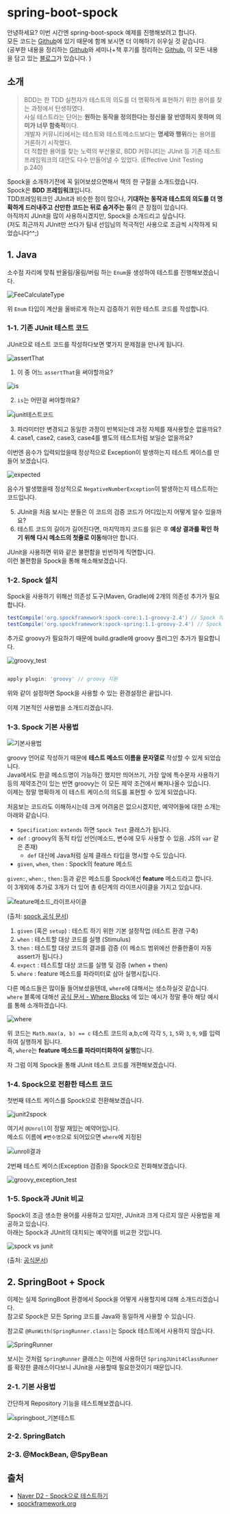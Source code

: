 # spring-boot-spock

안녕하세요? 이번 시간엔 spring-boot-spock 예제를 진행해보려고 합니다.  
모든 코드는 [Github](https://github.com/jojoldu/blog-code/tree/master/spring-boot-spock)에 있기 때문에 함께 보시면 더 이해하기 쉬우실 것 같습니다.  
(공부한 내용을 정리하는 [Github](https://github.com/jojoldu/blog-code)와 세미나+책 후기를 정리하는 [Github](https://github.com/jojoldu/review), 이 모든 내용을 담고 있는 [블로그](http://jojoldu.tistory.com/)가 있습니다. )<br/>
 

## 소개

> BDD는 한 TDD 실천자가 테스트의 의도를 더 명확하게 표현하기 위한 용어를 찾는 과정에서 탄생하였다.  
사실 테스트라는 단어는 **원하는 동작을 정의한다는 정신을 잘 반영하지 못하며 의미가 너무 함축적**이다.  
개발자 커뮤니티에서는 테스트와 테스트메소드보다는 **명세와 행위**라는 용어를 거론하기 시작했다.  
더 적합한 용어를 찾는 노력의 부산물로, BDD 커뮤니티는 JUnit 등 기존 테스트 프레임워크의 대안도 다수 만들어낼 수 있었다.
(Effective Unit Testing p.240)

Spock을 소개하기전에 꼭 읽어보셨으면해서 책의 한 구절을 소개드렸습니다.  
Spock은 **BDD 프레임워크**입니다.  
TDD프레임워크인 JUnit과 비슷한 점이 많으나, **기대하는 동작과 테스트의 의도를 더 명확하게 드러내주고 산만한 코드는 뒤로 숨겨주는 등**의 큰 장점이 있습니다.  
아직까지 JUnit을 많이 사용하시겠지만, Spock을 소개드리고 싶습니다.  
(저도 최근까지 JUnit만 쓰다가 팀내 선임님의 적극적인 사용으로 조금씩 시작하게 되었습니다^^;)

## 1. Java

소수점 자리에 맞춰 반올림/올림/버림 하는 ```Enum```을 생성하여 테스트를 진행해보겠습니다.  

![FeeCalculateType](./images/FeeCalculateType.png)

위 ```Enum``` 타입이 계산을 올바르게 하는지 검증하기 위한 테스트 코드를 작성합니다. 

### 1-1. 기존 JUnit 테스트 코드

JUnit으로 테스트 코드를 작성하다보면 몇가지 문제점을 만나게 됩니다.

![assertThat](./images/assertThat.png)

1. 이 중 어느 ```assertThat```을 써야할까요?

![is](./images/is.png)

2. ```is```는 어떤걸 써야할까요?
 
![junit테스트코드](./images/junit테스트코드.png)

3. 파라미터만 변경되고 동일한 과정이 반복되는데 과정 자체를 재사용할순 없을까요?
4. case1, case2, case3, case4를 별도의 테스트처럼 보일순 없을까요?

이번엔 음수가 입력되었을때 정상적으로 Exception이 발생하는지 테스트 케이스를 만들어 보겠습니다.

![expected](./images/expected.png)

음수가 발생했을때 정상적으로 ```NegativeNumberException```이 발생하는지 테스트하는 코드입니다.  

5. JUnit을 처음 보시는 분들은 이 코드의 검증 코드가 어디있는지 어떻게 알수 있을까요?  
6. 테스트 코드의 길이가 길어진다면, 마지막까지 코드를 읽은 후 **예상 결과를 확인 하기 위해 다시 메소드의 첫줄로 이동**해야만 합니다.  
  
JUnit을 사용하면 위와 같은 불편함을 빈번하게 직면합니다.  
이런 불편함을 Spock을 통해 해소해보겠습니다.

### 1-2. Spock 설치

Spock을 사용하기 위해선 의존성 도구(Maven, Gradle)에 2개의 의존성 추가가 필요합니다.

```groovy
testCompile('org.spockframework:spock-core:1.1-groovy-2.4') // Spock 의존성 추가
testCompile('org.spockframework:spock-spring:1.1-groovy-2.4') // Spock 의존성 추가
``` 

추가로 groovy가 필요하기 때문에 build.gradle에 groovy 플러그인 추가가 필요합니다.

![groovy_test](./images/groovy_test.png)

```groovy

apply plugin: 'groovy' // groovy 지원

```

위와 같이 설정하면 Spock을 사용할 수 있는 환경설정은 끝입니다.  
  
이제 기본적인 사용법을 소개드리겠습니다.

### 1-3. Spock 기본 사용법

![기본사용법](./images/기본사용법.png)

groovy 언어로 작성하기 때문에 **테스트 메소드 이름을 문자열로** 작성할 수 있게 되었습니다.  
Java에서도 한글 메소드명이 가능하긴 했지만 띄어쓰기, 가장 앞에 특수문자 사용하기 등의 제약조건이 있는 반면 groovy는 이 모든 제약 조건에서 빠져나올수 있습니다.  
이제는 정말 명확하게 이 테스트 케이스의 의도를 표현할 수 있게 되었습니다.  
  
처음보는 코드라도 이해하시는데 크게 어려움은 없으시겠지만, 예약어들에 대한 소개는 아래와 같습니다.

* ```Specification```: ```extends``` 하면 ```Spock Test``` 클래스가 됩니다.  
* ```def``` : groovy의 동적 타입 선언(메소드, 변수에 모두 사용할 수 있음. JS의 ```var``` 같은 존재)
  * ```def``` 대신에 Java처럼 실제 클래스 타입을 명시할 수도 있습니다.
* ```given```, ```when```, ```then``` : Spock의 feature 메소드

 ```given:```, ```when:```, ```then:```등과 같은 메소드를 Spock에선 **feature** 메소드라고 합니다.  
이 3개외에 추가로 3개가 더 있어 총 6단계의 라이프사이클을 가지고 있습니다.  

![feature메소드_라이프사이클](./images/feature메소드_라이프사이클.png)

(출처: [spock 공식 문서](http://spockframework.org/spock/docs/1.0/spock_primer.html))

1. ```given``` (혹은 ```setup```) : 테스트 하기 위한 기본 설정작업 (테스트 환경 구축)
2. ```when``` : 테스트할 대상 코드를 실행 (Stimulus)
3. ```then``` : 테스트할 대상 코드의 결과를 검증 (이 메소드 범위에선 한줄한줄이 자동 assert가 됩니다.) 
4. ```expect``` : 테스트할 대상 코드를 실행 및 검증 (when + then)
5. ```where``` : feature 메소드를 파라미터로 삼아 실행시킵니다.

다른 메소드들은 많이들 들어보셨을텐데, ```where```에 대해서는 생소하실것 같습니다.  
 ```where``` 블록에 대해선 [공식 문서 - Where Blocks](http://spockframework.org/spock/docs/1.0/spock_primer.html) 에 있는 예시가 정말 좋아 해당 예시를 통해 소개하겠습니다.

![where](./images/where.png)

위 코드는 ```Math.max(a, b) == c``` 테스트 코드의 a,b,c에 각각 ```5```, ```1```, ```5```와 ```3```, ```9```, ```9```를 입력하여 실행하게 됩니다.  
즉, ```where```는 **feature 메소드를 파라미터화하여 실행**합니다.  
  
자 그럼 이제 Spock을 통해 JUnit 테스트 코드를 개편해보겠습니다.

### 1-4. Spock으로 전환한 테스트 코드

첫번째 테스트 케이스를 Spock으로 전환해보겠습니다.

![junit2spock](./images/junit2spock.png)

여기서 ```@Unroll```이 정말 재밌는 예약어입니다.  
메소드 이름에 ```#변수명```으로 되어있으면 ```where```에 지정된 

![unroll결과](./images/unroll결과.png)


2번째 테스트 케이스(Exception 검증)을 Spock으로 전화해보겠습니다.

![groovy_exception_test](./images/groovy_exception_test.png)

### 1-5. Spock과 JUnit 비교

Spock이 조금 생소한 용어를 사용하고 있지만, JUnit과 크게 다르지 않은 사용법을 제공하고 있습니다.  
아래는 Spock과 JUnit의 대치되는 예약어를 비교한 것입니다.

![spock vs junit](./images/spock_junit.png)

(출처: [공식문서](http://spockframework.org/spock/docs/1.0/spock_primer.html))


## 2. SpringBoot + Spock

이제는 실제 SpringBoot 환경에서 Spock을 어떻게 사용할지에 대해 소개드리겠습니다.  
참고로 Spock은 모든 Spring 코드를 Java와 동일하게 사용할 수 있습니다.  

참고로 ```@RunWith(SpringRunner.class)```는 Spock 테스트에서 사용하지 않습니다.  

![SpringRunner](./images/SpringRunner.png)

보시는 것처럼 ```SpringRunner``` 클래스는 이전에 사용하던 ```SpringJUnit4ClassRunner```를 확장한 클래스이다보니 JUnit을 사용할때 필요한것이기 때문입니다.  


### 2-1. 기본 사용법

간단하게 Repository 기능을 테스트해보겠습니다.  

![springboot_기본테스트](./images/springboot_기본테스트.png)


### 2-2. SpringBatch

### 2-3. @MockBean, @SpyBean

## 출처

* [Naver D2 - Spock으로 테스트하기](http://d2.naver.com/helloworld/568425)
* [spockframework.org](http://spockframework.org/spock/docs/1.0/spock_primer.html)